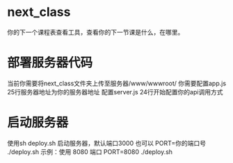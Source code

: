 # next_class
你的下一个课程表查看工具，查看你的下一节课是什么，在哪里。
# 部署服务器代码
当前你需要将next_class文件夹上传至服务器/www/wwwroot/
你需要配置app.js 25行服务器地址为你的服务器地址
配置server.js 24行开始配置你的api调用方式
# 启动服务器
使用sh deploy.sh 启动服务器，默认端口3000
也可以
PORT=你的端口号 ./deploy.sh
示例：使用 8080 端口
PORT=8080 ./deploy.sh
